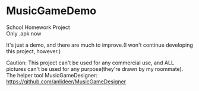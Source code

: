 # MusicGameDemo
School Homework Project   
Only .apk now  
  
It's just a demo, and there are much to improve.(I won't continue developing this project, however.)  

Caution: This project can't be used for any commercial use, and ALL pictures can't be used for any purpose(they're drawn by my roommate).  
The helper tool MusicGameDesigner: https://github.com/anlideer/MusicGameDesigner
